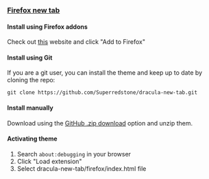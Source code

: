 ### [Firefox new tab](https://github.com/Superredstone/dracula-new-tab)

#### Install using Firefox addons

Check out [this](https://addons.mozilla.org/it/firefox/addon/dracula-new-tab/) website and click "Add to Firefox"

#### Install using Git

If you are a git user, you can install the theme and keep up to date by cloning the repo:

    git clone https://github.com/Superredstone/dracula-new-tab.git

#### Install manually

Download using the [GitHub .zip download](https://github.com/Superredstone/dracula-new-tab/archive/master.zip) option and unzip them.

#### Activating theme

1. Search `about:debugging` in your browser
2. Click "Load extension"
3. Select dracula-new-tab/firefox/index.html file

